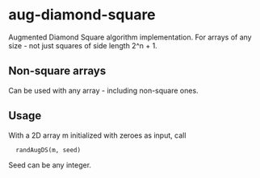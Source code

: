 # aug-diamond-square
Augmented Diamond Square algorithm implementation. 
For arrays of any size - not just squares of side length 2^n + 1.

## Non-square arrays
Can be used with any array - including non-square ones.

## Usage
With a 2D array m initialized with zeroes as input, call
```python
  randAugDS(m, seed)
```
Seed can be any integer.



